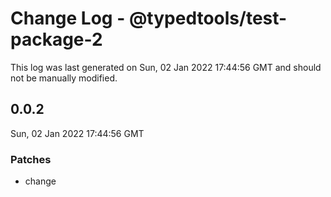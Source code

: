 # Change Log - @typedtools/test-package-2

This log was last generated on Sun, 02 Jan 2022 17:44:56 GMT and should not be manually modified.

## 0.0.2
Sun, 02 Jan 2022 17:44:56 GMT

### Patches

- change

